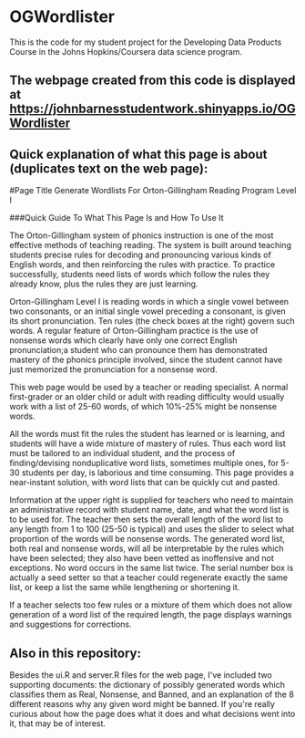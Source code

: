 # OGWordlister  
This is the code for my student project for the Developing Data Products Course  in the Johns Hopkins/Coursera data science program.  

## The webpage created from this code is displayed at https://johnbarnesstudentwork.shinyapps.io/OGWordlister  

## Quick explanation of what this page is about (duplicates text on the web page):  

#Page Title Generate Wordlists For Orton-Gillingham Reading Program Level I  
  
###Quick Guide To What This Page Is and How To Use It   
  
The Orton-Gillingham system of phonics instruction is one of the most effective methods of teaching reading. The system is 
built around teaching students precise rules for decoding and pronouncing various kinds of English words, and then reinforcing the rules with practice. To practice successfully, students need lists of words which follow the rules they already know, plus
the rules they are just learning.  
  
Orton-Gillingham Level I is reading words in which a single vowel between two consonants, or an initial single vowel preceding
a consonant, is given its short pronunciation. Ten rules (the check boxes at the right) govern such words. A regular feature 
of Orton-Gillingham practice is the use of nonsense words which clearly have only one correct English pronunciation;a student 
who can pronounce them has demonstrated mastery of the phonics principle involved, since the student cannot have just 
memorized the pronunciation for a nonsense word.  
  
This web page would be used by a teacher or reading specialist. A normal first-grader or an older child or adult with reading 
difficulty would usually work with a list of 25-60 words, of which 10%-25% might be nonsense words.  
  
All the words must fit the rules the student has learned or is learning, and students will have a wide mixture of mastery of 
rules. Thus each word list must be tailored to an individual student, and the process of finding/devising nonduplicative word 
lists, sometimes multiple ones, for 5-30 students per day, is laborious and time consuming. This page provides a near-instant 
solution, with word lists that can be quickly cut and pasted.  
  
Information at the upper right is supplied for teachers who need to maintain an administrative record with student name, date,
and what the word list is to be used for. The teacher then sets the overall length of the word list to any length from 1 to 
100 (25-50 is typical) and uses the slider to select what proportion of the words will be nonsense words. The generated word 
list, both real and nonsense words, will all be interpretable by the rules which have been selected; they also have been 
vetted as inoffensive and not exceptions. No word occurs in the same list twice. The serial number box is actually a seed 
setter so that a teacher could regenerate exactly the same list, or keep a list the same while lengthening or shortening it.  
  
If a teacher selects too few rules or a mixture of them which does not allow generation of a word list of the required length,
the page displays warnings and suggestions for corrections.  
 
  
## Also in this repository:  
Besides the ui.R and server.R files for the web page, I've included two supporting documents: the dictionary of possibly 
generated words which classifies them as Real, Nonsense, and Banned, and an explanation of the 8 different reasons why any 
given word might be banned. If you're really curious about how the page does what it does and what decisions went into it, 
that may be of interest.

